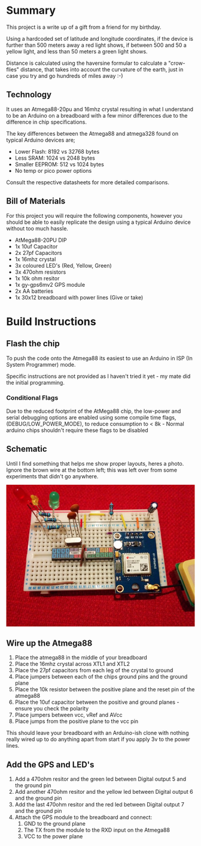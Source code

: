 # Summary

This project is a write up of a gift from a friend for my birthday.

Using a hardcoded set of latitude and longitude coordinates, if the device is further than 500 meters away
a red light shows, if between 500 and 50 a yellow light, and less than 50 meters a green light shows.

Distance is calculated using the haversine formular to calculate a "crow-flies" distance, that takes
into account the curvature of the earth, just in case you try and go hundreds of miles away :-)

## Technology

It uses an Atmega88-20pu and 16mhz crystal resulting in what I understand to be an Arduino on a breadboard
with a few minor differences due to the difference in chip specifications.

The key differences between the Atmega88 and atmega328 found on typical Arduino devices are;

* Lower Flash: 8192 vs 32768 bytes
* Less SRAM: 1024 vs 2048 bytes
* Smaller EEPROM: 512 vs 1024 bytes
* No temp or pico power options

Consult the respective datasheets for more detailed comparisons.

## Bill of Materials

For this project you will require the following components, however you should be able to easily
replicate the design using a typical Arduino device without too much hassle.

* AtMega88-20PU DIP
* 1x 10uf Capacitor
* 2x 27pf Capacitors
* 1x 16mhz crystal
* 3x coloured LED's (Red, Yellow, Green)
* 3x 470ohm resistors
* 1x 10k ohm resitor
* 1x gy-gps6mv2 GPS module
* 2x AA batteries
* 1x 30x12 breadboard with power lines (Give or take)

# Build Instructions

## Flash the chip

To push the code onto the Atmega88 its easiest to use an Arduino in ISP (In System Programmer) mode.

Specific instructions are not provided as I haven't tried it yet - my mate did the initial programming.

### Conditional Flags

Due to the reduced footprint of the AtMega88 chip, the low-power and serial debugging options are enabled
using some compile time flags, (DEBUG/LOW_POWER_MODE), to reduce consumption to < 8k - Normal arduino
chips shouldn't require these flags to be disabled


## Schematic

Until I find something that helps me show proper layouts, heres a photo. Ignore the brown wire at the 
bottom left; this was left over from some experiments that didn't go anywhere.

![Photo of breadboard](images/circuit-layout.jpg)


## Wire up the Atmega88

1. Place the atmega88 in the middle of your breadboard
2. Place the 16mhz crystal across XTL1 and XTL2
3. Place the 27pf capacitors from each leg of the crystal to ground
4. Place jumpers between each of the chips ground pins and the ground plane
6. Place the 10k resistor between the positive plane and the reset pin of the atmega88
7. Place the 10uf capacitor between the positive and ground planes - ensure you check the polarity
8. Place jumpers between vcc, vRef and AVcc
9. Place jumps from the positive plane to the vcc pin

This should leave your breadboard with an Arduino-ish clone with nothing really wired up to do anything
apart from start if you apply 3v to the power lines.

## Add the GPS and LED's

1. Add a 470ohm resitor and the green led between Digital output 5 and the ground pin
2. Add another 470ohm resitor and the yellow led between Digital output 6 and the ground pin
3. Add the last 470ohm resitor and the red led between Digital output 7 and the ground pin
4. Attach the GPS module to the breadboard and connect:
    1. GND to the ground plane
    2. The TX from the module to the RXD input on the Atmega88
    3. VCC to the power plane

